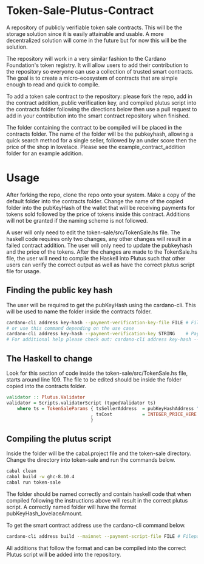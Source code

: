 # Token-Sale-Plutus-Contract

A repository of publicly verifiable token sale contracts. This will be the storage solution since it is easily attainable and usable. A more decentralized solution will come in the future but for now this will be the solution.

The repository will work in a very similar fashion to the Cardano Foundation's token registry. It will allow users to add their contribution to the repository so everyone can use a collection of trusted smart contracts. The goal is to create a micro-ecosystem of contracts that are simple enough to read and quick to compile.

To add a token sale contract to the repository: please fork the repo, add in the contract addition, public verification key, and compiled plutus script into the contracts folder following the directions below then use a pull request to add in your contribution into the smart contract repository when finished.


The folder containing the contract to be compiled will be placed in the contracts folder. The name of the folder will be the pubkeyhash, allowing a quick search method for a single seller, followed by an under score then the price of the shop in lovelace. Please see the example_contract_addition folder for an example addition.


# Usage

After forking the repo, clone the repo onto your system. Make a copy of the default folder into the contracts folder. Change the name of the copied folder into the pubKeyHash of the wallet that will be receiving payments for tokens sold followed by the price of tokens inside this contract. Additions will not be granted if the naming scheme is not followed. 

A user will only need to edit the token-sale/src/TokenSale.hs file. The haskell code requires only two changes, any other changes will result in a failed contract addition. The user will only need to update the pubkeyhash and the price of the tokens. After the changes are made to the TokenSale.hs file, the user will need to compile the Haskell into Plutus such that other users can verify the correct output as well as have the correct plutus script file for usage.

## Finding the public key hash

The user will be required to get the pubKeyHash using the cardano-cli. This will be used to name the folder inside the contracts folder.

```bash
cardano-cli address key-hash --payment-verification-key-file FILE # Filepath of the payment verification key.
# or use this command depending on the use case
cardano-cli address key-hash --payment-verification-key STRING    # Payment verification key (Bech32-encoded)
# For additional help please check out: cardano-cli address key-hash --help
```

## The Haskell to change

Look for this section of code inside the token-sale/src/TokenSale.hs file, starts around line 109. The file to be edited should be inside the folder copied into the contracts folder.

```hs
validator :: Plutus.Validator
validator = Scripts.validatorScript (typedValidator ts)
    where ts = TokenSaleParams { tsSellerAddress  = pubKeyHashAddress "PUB_KEY_HASH_HERE" -- Put in the seller's pubkeyhash here
                               , tsCost           = INTEGER_PRICE_HERE                    -- Price for the token in lovelace
                               }
```                               

## Compiling the plutus script

Inside the folder will be the cabal.project file and the token-sale directory. Change the directory into token-sale and run the commands below.

```bash
cabal clean
cabal build -w ghc-8.10.4
cabal run token-sale
```

The folder should be named correctly and contain haskell code that when compiled following the instructions above will result in the correct plutus script. A correctly named folder will have the format pubKeyHash_lovelaceAmount.

To get the smart contract address use the cardano-cli command below.

```bash
cardano-cli address build --mainnet --payment-script-file FILE # Filepath of the plutus script.
```

All additions that follow the format and can be compiled into the correct Plutus script will be added into the repository.